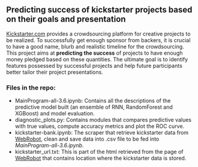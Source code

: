 ## Predicting success of kickstarter projects based on their goals and presentation

[Kickstarter.com](http://kickstarter.com) provides a crowdsourcing platform for creative projects to be realized. To successfully get enough sponsor from backers, it is crucial to have a good name, blurb and realistic timeline for the crowdsourcing. This project aims at **predicting the success** of projects to have enough money pledged based on these quantities. The ultimate goal is to identify features possessed by successful projects and help future participants better tailor their project presentations.

### Files in the repo:
- MainProgram-all-3.6.ipynb: Contains all the descriptions of the predictive model built (an ensemble of RNN, RandomForest and XGBoost) and model evaluation.
- diagnostic_plots.py: Contains modules that compares predictive values with true values, compute accuracy metrics and plot the ROC curve.
- kickstarter-bank.ipynb: The scraper that retrieve kickstarter data from [WebRobot](https://webrobots.io/kickstarter-datasets/), clean and save data into .csv file to be fed into *MainProgram-all-3.6.ipynb*.
- kickstarter_url.txt: This is part of the html retrieved from the page of [WebRobot](https://webrobots.io/kickstarter-datasets/) that contains location where the kickstarter data is stored.
